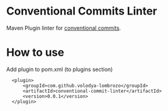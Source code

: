 # Conventional Commits Linter
Maven Plugin linter for [conventional commits](https://www.conventionalcommits.org/en/v1.0.0/).  

# How to use

Add plugin to pom.xml (to plugins section)

      <plugin>
          <groupId>com.github.volodya-lombrozo</groupId>
          <artifactId>conventional-commit-linter</artifactId>
          <version>0.0.1</version>
      </plugin>


